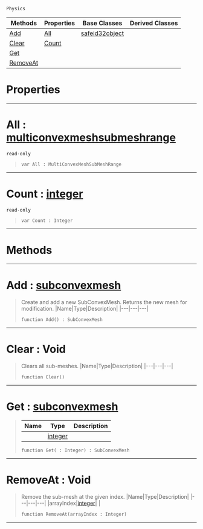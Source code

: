  `Physics`

|Methods|Properties|Base Classes|Derived Classes|
|---|---|---|---|
|[ Add](https://github.com/ArendDanielek/ZeroDocsTest/blob/master/code_reference/class_reference/multiconvexmeshsubmeshdata.markdown#add-zero-engine-document)|[ All](https://github.com/ArendDanielek/ZeroDocsTest/blob/master/code_reference/class_reference/multiconvexmeshsubmeshdata.markdown#all-zero-engine-document)|[safeid32object](https://github.com/ArendDanielek/ZeroDocsTest/blob/master/code_reference/class_reference/safeid32object.markdown)| |
|[ Clear](https://github.com/ArendDanielek/ZeroDocsTest/blob/master/code_reference/class_reference/multiconvexmeshsubmeshdata.markdown#clear-void)|[ Count](https://github.com/ArendDanielek/ZeroDocsTest/blob/master/code_reference/class_reference/multiconvexmeshsubmeshdata.markdown#count-zero-engine-docume)| | |
|[ Get](https://github.com/ArendDanielek/ZeroDocsTest/blob/master/code_reference/class_reference/multiconvexmeshsubmeshdata.markdown#get-zero-engine-document)| | | |
|[ RemoveAt](https://github.com/ArendDanielek/ZeroDocsTest/blob/master/code_reference/class_reference/multiconvexmeshsubmeshdata.markdown#removeat-void)| | | |


 #  Properties


---  
 #  All : [multiconvexmeshsubmeshrange](https://github.com/ArendDanielek/ZeroDocsTest/blob/master/code_reference/class_reference/multiconvexmeshsubmeshrange.markdown)

 `read-only`

> 
> ``` lang=cpp, name=Zilch
> var All : MultiConvexMeshSubMeshRange


---  
 #  Count : [integer](https://github.com/ArendDanielek/ZeroDocsTest/blob/master/code_reference/zilch_base_types/integer.markdown)

 `read-only`

> 
> ``` lang=cpp, name=Zilch
> var Count : Integer


---  
 #  Methods


---  
 #  Add : [subconvexmesh](https://github.com/ArendDanielek/ZeroDocsTest/blob/master/code_reference/class_reference/subconvexmesh.markdown)

> Create and add a new SubConvexMesh. Returns the new mesh for modification.
> |Name|Type|Description|
> |---|---|---|
> ``` lang=cpp, name=Zilch
> function Add() : SubConvexMesh
> ``` 


---  
 #  Clear : Void

> Clears all sub-meshes.
> |Name|Type|Description|
> |---|---|---|
> ``` lang=cpp, name=Zilch
> function Clear()
> ``` 


---  
 #  Get : [subconvexmesh](https://github.com/ArendDanielek/ZeroDocsTest/blob/master/code_reference/class_reference/subconvexmesh.markdown)

> 
> |Name|Type|Description|
> |---|---|---|
> ||[integer](https://github.com/ArendDanielek/ZeroDocsTest/blob/master/code_reference/zilch_base_types/integer.markdown)| |
> ``` lang=cpp, name=Zilch
> function Get( : Integer) : SubConvexMesh
> ``` 


---  
 #  RemoveAt : Void

> Remove the sub-mesh at the given index.
> |Name|Type|Description|
> |---|---|---|
> |arrayIndex|[integer](https://github.com/ArendDanielek/ZeroDocsTest/blob/master/code_reference/zilch_base_types/integer.markdown)| |
> ``` lang=cpp, name=Zilch
> function RemoveAt(arrayIndex : Integer)
> ``` 


---  
 
  
  
  
  
  
  
  

 